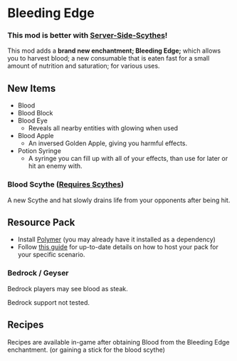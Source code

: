 # Bleeding Edge
### This mod is better with [Server-Side-Scythes](https://modrinth.com/mod/server-side-scythes)!

This mod adds a **brand new enchantment; Bleeding Edge;** which allows you to harvest blood; a new consumable that is eaten fast for a small amount of nutrition and saturation; for various uses.

## New Items

- Blood
- Blood Block
- Blood Eye
    - Reveals all nearby entities with glowing when used
- Blood Apple
  - An inversed Golden Apple, giving you harmful effects.
- Potion Syringe
  - A syringe you can fill up with all of your effects, than use for later or hit an enemy with.

### Blood Scythe ([Requires Scythes](https://modrinth.com/mod/server-side-scythes))
A new Scythe and hat slowly drains life from your opponents after being hit.
## Resource Pack
- Install [Polymer](https://modrinth.com/mod/polymer) (you may already have it installed as a dependency)
- Follow [this guide](https://polymer.pb4.eu/latest/user/resource-pack-hosting/) for up-to-date details on how to host your pack for your specific scenario.

### Bedrock / Geyser

Bedrock players may see blood as steak.

Bedrock support not tested.

## Recipes

Recipes are available in-game after obtaining Blood from the Bleeding Edge enchantment. (or gaining a stick for the blood scythe)